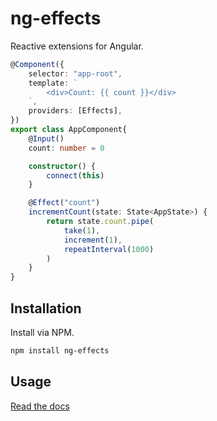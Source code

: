 # ng-effects

Reactive extensions for Angular.

```typescript
@Component({
    selector: "app-root",
    template: `
        <div>Count: {{ count }}</div>
    `,
    providers: [Effects],
})
export class AppComponent{
    @Input()
    count: number = 0

    constructor() {
        connect(this)
    }

    @Effect("count")
    incrementCount(state: State<AppState>) {
        return state.count.pipe(
            take(1),
            increment(1),
            repeatInterval(1000)
        )
    }
}
```

## Installation

Install via NPM.

```bash
npm install ng-effects
```

## Usage

[Read the docs](https://github.com/stupidawesome/ng-effects)
